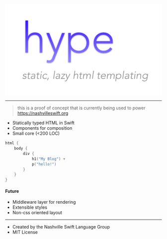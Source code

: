 ![logo](img/hype.png)

---

> this is a proof of concept that is currently being used to power https://nashvilleswift.org 

- Statically typed HTML in Swift
- Components for composition
- Small core (<200 LOC)

```swift
html {
    body {
        div {
            h1("My Blog") +
            p("hello!")
        }
    }
}
```

#### Future

- Middleware layer for rendering
- Extensible styles
- Non-css oriented layout

---

- Created by the Nashville Swift Language Group
- MIT License
